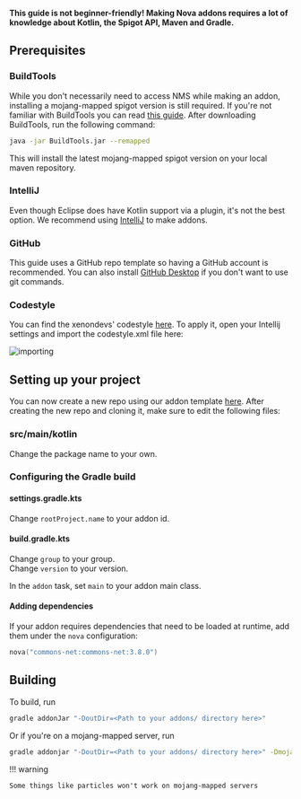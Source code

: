 **This guide is not beginner-friendly! Making Nova addons requires a lot of
knowledge about Kotlin, the Spigot API, Maven and Gradle.**

## Prerequisites

### BuildTools

While you don't necessarily need to access NMS while making an addon, installing a mojang-mapped spigot version is still
required. If you're not familiar with BuildTools you can read [this guide](https://www.spigotmc.org/wiki/buildtools/). After
downloading BuildTools, run the following command:

```bash
java -jar BuildTools.jar --remapped
```

This will install the latest mojang-mapped spigot version on your local maven repository.

### IntelliJ

Even though Eclipse does have Kotlin support via a plugin, it's not the best option. We recommend using [IntelliJ](https://www.jetbrains.com/idea/)
to make addons.

### GitHub

This guide uses a GitHub repo template so having a GitHub account is recommended. You can also install [GitHub Desktop](https://desktop.github.com/)
if you don't want to use git commands.

### Codestyle

You can find the xenondevs' codestyle [here](https://github.com/xenondevs/Nova/blob/main/codestyle.xml). To apply it, open 
your Intellij settings and import the codestyle.xml file here:

![importing](https://i.imgur.com/gvLfaQg.png)

## Setting up your project

You can now create a new repo using our addon template [here](https://github.com/xenondevs/Nova-Addon-Template/generate).
After creating the new repo and cloning it, make sure to edit the following files:

### src/main/kotlin

Change the package name to your own.

### Configuring the Gradle build

#### settings.gradle.kts

Change `rootProject.name` to your addon id.

#### build.gradle.kts

Change `group` to your group.  
Change `version` to your version.

In the `addon` task, set `main` to your addon main class.

#### Adding dependencies

If your addon requires dependencies that need to be loaded at runtime, add them under the `nova` configuration:

```kotlin title="build.gradle.kts"
nova("commons-net:commons-net:3.8.0")
```

## Building

To build, run
```bash title="Build with Maven"
gradle addonJar "-DoutDir=<Path to your addons/ directory here>"
```
Or if you're on a mojang-mapped server, run
```bash title="Build with Maven"
gradle addonjar "-DoutDir=<Path to your addons/ directory here>" -Dmojang-mapped
```

!!! warning

    Some things like particles won't work on mojang-mapped servers